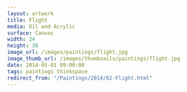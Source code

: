 ```yaml
---
layout: artwork
title: Flight
media: Oil and Acrylic
surface: Canvas
width: 24
height: 30
image_url: /images/paintings/flight.jpg
image_thumb_url: /images/thumbnails/paintings/flight.jpg
date: 2014-05-01 09:00:00
tags: paintings thinkspace
redirect_from: "/Paintings/2014/02-Flight.html"
---
```

